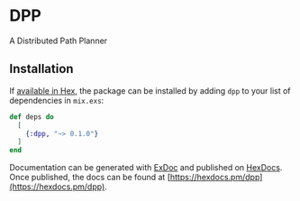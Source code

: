 # DPP

A Distributed Path Planner

## Installation

If [available in Hex](https://hex.pm/docs/publish), the package can be installed
by adding `dpp` to your list of dependencies in `mix.exs`:

```elixir
def deps do
  [
    {:dpp, "~> 0.1.0"}
  ]
end
```

Documentation can be generated with [ExDoc](https://github.com/elixir-lang/ex_doc)
and published on [HexDocs](https://hexdocs.pm). Once published, the docs can
be found at [https://hexdocs.pm/dpp](https://hexdocs.pm/dpp).

